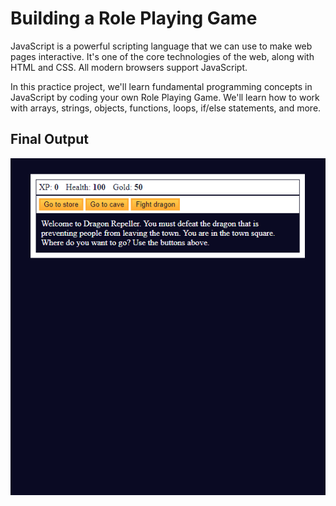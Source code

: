 # Building a Role Playing Game

JavaScript is a powerful scripting language that we can use to make web pages interactive. It's one of the core technologies of the web, along with HTML and CSS. All modern browsers support JavaScript.

In this practice project, we'll learn fundamental programming concepts in JavaScript by coding your own Role Playing Game. We'll learn how to work with arrays, strings, objects, functions, loops, if/else statements, and more.

## Final Output

![Alt text](./final%20output.PNG "Final Output")
